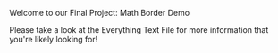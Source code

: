 Welcome to our Final Project: Math Border Demo


Please take a look at the Everything Text File for more information that you're likely looking for!

~~~✧˖°.✧˖!!!!!    YouTube link for the Final Project Demo Video: https://youtu.be/YVLusjbWca4  !!!!!!~~~~✧˖°.✧˖°.✧˖°
 
